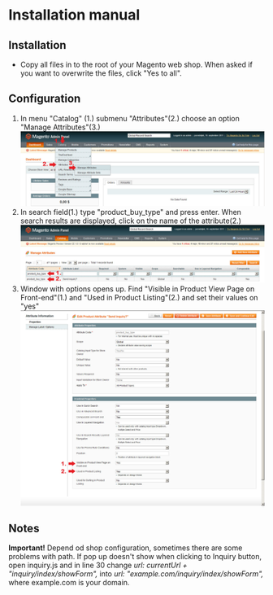 # Installation manual
## Installation
- Copy all files in to the root of your Magento web shop. When asked if you want to overwrite the files, click "Yes to all".

## Configuration
1. In menu "Catalog" (1.) submenu "Attributes"(2.) choose an option "Manage Attributes"(3.)
![Screenshot 1](1_eng.jpg)
2. In search field(1.) type "product_buy_type" and press enter. When search results are displayed, click on the name of the attribute(2.)
![Screenshot 2](2_eng.jpg)
3. Window with options opens up. Find "Visible in Product View Page on Front-end"(1.) and "Used in Product Listing"(2.) and set their values on "yes"
![Screenshot 3](3_eng.jpg)

## Notes
**Important!** Depend od shop configuration, sometimes there are some problems with path. If pop up doesn't show when clicking to Inquiry button, open inquiry.js and in line 30 change _url: currentUrl + "inquiry/index/showForm",_ into _url: "example.com/inquiry/index/showForm",_ where example.com is your domain.